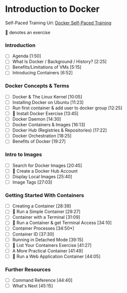 # Introduction to Docker

Self-Paced Training Url: [Docker Self-Paced Training](https://training.docker.com/self-paced-training)

:memo: denotes an exercise

### Introduction

- [ ] Agenda [1:50]
- [ ] What Is Docker / Background / History? [2:25]
- [ ] Benefits/Limitations of VMs [5:15]
- [ ] Introducing Containers [6:52]

### Docker Concepts & Terms

- [ ] Docker & The Linux Kernel [10:05]
- [ ] Installing Docker on Ubuntu [11:23]
- [ ] Run first container & add user to docker group [12:25]
- [ ] :memo: Install Docker Exercise [13:45]
- [ ] Docker Daemon [14:30]
- [ ] Docker Containers & Images [16:13]
- [ ] Docker Hub (Registries & Repositories) [17:22]
- [ ] Docker Orchestration [18:25]
- [ ] Benefits of Docker [19:27]

### Intro to Images

- [ ] Search for Docker Images [20:45]
- [ ] :memo: Create a Docker Hub Account
- [ ] Display Local Images [25:40]
- [ ] Image Tags [27:03]

### Getting Started With Containers

- [ ] Creating a Container [28:39]
- [ ] :memo: Run a Simple Container [29:27]
- [ ] Container with a Terminal [31:09]
- [ ] :memo: Run a Container & get Terminal Access [34:10]
- [ ] Container Processes [34:50*]
- [ ] Container ID [37:30]
- [ ] Running in Detached Mode [39:15]
- [ ] :memo: List Your Containers Exercise [41:27]
- [ ] A More Practical Container [41:49]
- [ ] :memo: Run a Web Application Container [44:05]

### Further Resources
- [ ] Command Reference [44:40]
- [ ] What's Next [45:15]